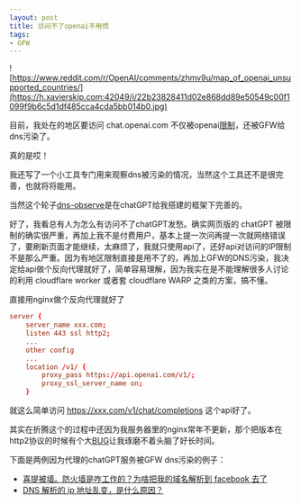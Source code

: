 ```yaml
---
layout: post
title: 访问不了openai不用慌
tags:
- GFW
---
```

![https://www.reddit.com/r/OpenAI/comments/zhmv9u/map_of_openai_unsupported_countries/](https://h.xavierskip.com:42049/i/22b23828411d02e868dd89e50549c00f1099f9b6c5d1df485cca4cda5bb014b0.jpg)

目前，我处在的地区要访问 chat.openai.com 不仅被openai[限制](https://platform.openai.com/docs/supported-countries)，还被GFW给dns污染了。

真的是哎！

我还写了一个小工具专门用来观察dns被污染的情况，当然这个工具还不是很完善，也就将将能用。

当然这个轮子[dns-observe](https://github.com/xavierskip/dns-observe)是在chatGPT给我搭建的框架下完善的。

好了，我看总有人为怎么有访问不了chatGPT发愁。确实网页版的 chatGPT 被限制的确实很严重，再加上我不是付费用户，基本上提一次问再提一次就网络错误了，要刷新页面才能继续，太麻烦了，我就只使用api了，还好api对访问的IP限制不是那么严重。因为有地区限制直接是用不了的，再加上GFW的DNS污染，我决定给api做个反向代理就好了，简单容易理解，因为我实在是不能理解很多人讨论的利用 cloudflare worker 或者套 cloudflare WARP 之类的方案，搞不懂。

直接用nginx做个反向代理就好了

``` nginx.conf
server {
    server_name xxx.com;
    listen 443 ssl http2;
    ...
    other config 
    ...
    location /v1/ {
        proxy_pass https://api.openai.com/v1/;
        proxy_ssl_server_name on;
    }

```
就这么简单访问 https://xxx.com/v1/chat/completions 这个api好了。

其实在折腾这个的过程中还因为我服务器里的nginx常年不更新，那个把版本在http2协议的时候有个大[BUG](https://v2ex.com/t/300566)让我琢磨不着头脑了好长时间。


下面是两例因为代理的chatGPT服务被GFW dns污染的例子：
- [喜提被墙。防火墙是咋工作的？为啥把我的域名解析到 facebook 去了](https://v2ex.com/t/933552)
- [DNS 解析的 ip 地址乱变，是什么原因？](https://www.v2ex.com/t/933835)
